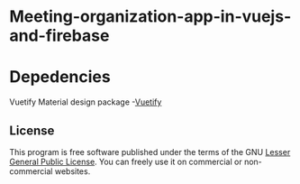 # Meeting-organization-app-in-vuejs-and-firebase

# Depedencies
Vuetify Material design package -[Vuetify](https://vuetifyjs.com)




## License
This program is free software published under the terms of the GNU [Lesser General Public License](http://www.gnu.org/copyleft/lesser.html).
You can freely use it on commercial or non-commercial websites.
